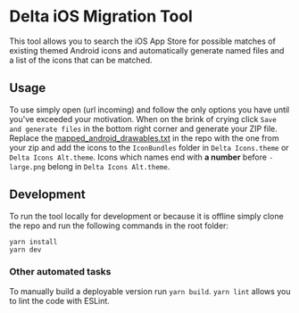 # Delta iOS Migration Tool
This tool allows you to search the iOS App Store for possible matches of existing themed Android icons and automatically generate named files and a list of the icons that can be matched.

## Usage
To use simply open (url incoming) and follow the only options you have until you've exceeded your motivation.
When on the brink of crying click `Save and generate files` in the bottom right corner and generate your ZIP file.
Replace the [mapped_android_drawables.txt](https://github.com/Delta-Icons/iOS/blob/master/mapped_android_drawables.txt) in the repo with the one from your zip and add the icons to the `IconBundles` folder in `Delta Icons.theme` or `Delta Icons Alt.theme`. Icons which names end with **a number** before `-large.png` belong in `Delta Icons Alt.theme`.

## Development
To run the tool locally for development or because it is offline simply clone the repo and run the following commands in the root folder:
```
yarn install
yarn dev
```

### Other automated tasks
To manually build a deployable version run `yarn build`. `yarn lint` allows you to lint the code with ESLint.
